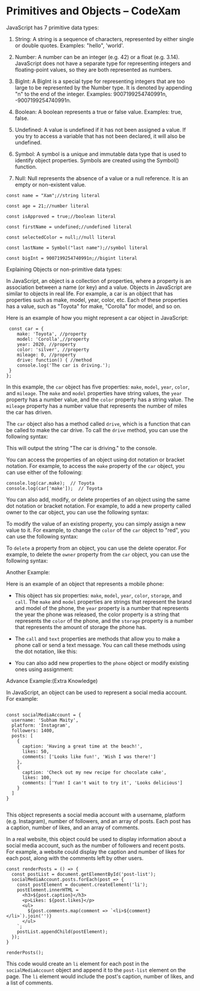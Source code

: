 # Primitives and Objects – CodeXam
JavaScript has 7 primitive data types:

1.  String: A string is a sequence of characters, represented by either single or double quotes. Examples: "hello", 'world'.
    
2.  Number: A number can be an integer (e.g. 42) or a float (e.g. 3.14). JavaScript does not have a separate type for representing integers and floating-point values, so they are both represented as numbers.
    
3.  BigInt: A BigInt is a special type for representing integers that are too large to be represented by the Number type. It is denoted by appending "n" to the end of the integer. Examples: 9007199254740991n, -9007199254740991n.
    
4.  Boolean: A boolean represents a true or false value. Examples: true, false.
    
5.  Undefined: A value is undefined if it has not been assigned a value. If you try to access a variable that has not been declared, it will also be undefined.
    
6.  Symbol: A symbol is a unique and immutable data type that is used to identify object properties. Symbols are created using the Symbol() function.
    
7.  Null: Null represents the absence of a value or a null reference. It is an empty or non-existent value.
    

```
const name = "Xam";//string literal
 
const age = 21;//number literal
 
const isApproved = true;//boolean literal
 
const firstName = undefined;//undefined literal
 
const selectedColor = null;//null literal
 
const lastName = Symbol("last name");//symbol literal
 
const bigInt = 9007199254740991n;//bigint literal
```


Explaining Objects or non-primitive data types:

In JavaScript, an object is a collection of properties, where a property is an association between a name (or key) and a value. Objects in JavaScript are similar to objects in real life. For example, a car is an object that has properties such as make, model, year, color, etc. Each of these properties has a value, such as "Toyota" for make, "Corolla" for model, and so on.

Here is an example of how you might represent a car object in JavaScript:

```
 const car = {
    make: 'Toyota', //property
    model: 'Corolla',//property
    year: 2020, //property
    color: 'silver', //property
    mileage: 0, //property
    drive: function() { //method
    console.log('The car is driving.');
 }
};
```


In this example, the `car` object has five properties: `make`, `model`, `year`, `color`, and `mileage`. The `make` and `model` properties have string values, the `year` property has a number value, and the `color` property has a string value. The `mileage` property has a number value that represents the number of miles the car has driven.

The `car` object also has a method called `drive`, which is a function that can be called to make the car drive. To call the `drive` method, you can use the following syntax:

This will output the string "The car is driving." to the console.

You can access the properties of an object using dot notation or bracket notation. For example, to access the `make` property of the `car` object, you can use either of the following:

```
console.log(car.make);  // Toyota
console.log(car['make']);  // Toyota
```


You can also add, modify, or delete properties of an object using the same dot notation or bracket notation. For example, to add a new property called owner to the car object, you can use the following syntax:

To modify the value of an existing property, you can simply assign a new value to it. For example, to change the `color` of the `car` object to "red", you can use the following syntax:

To `delete` a property from an object, you can use the delete operator. For example, to delete the `owner` property from the `car` object, you can use the following syntax:

Another Example:

Here is an example of an object that represents a mobile phone:

*   This object has six properties: `make`, `model`, `year`, `color`, `storage`, and `call`. The `make` and `model` properties are strings that represent the brand and model of the phone, the `year` property is a number that represents the year the phone was released, the color property is a string that represents the `color` of the phone, and the `storage` property is a number that represents the amount of storage the phone has.
    
*   The `call` and `text` properties are methods that allow you to make a phone call or send a text message. You can call these methods using the dot notation, like this:
    
*   You can also add new properties to the `phone` object or modify existing ones using assignment:
    

Advance Example:(Extra Knowledge)

In JavaScript, an object can be used to represent a social media account. For example:

```
 
const socialMediaAccount = {
  username: 'Subham Maity',
  platform: 'Instagram',
  followers: 1400,
  posts: [
    {
      caption: 'Having a great time at the beach!',
      likes: 50,
      comments: ['Looks like fun!', 'Wish I was there!']
    },
    {
      caption: 'Check out my new recipe for chocolate cake',
      likes: 100,
      comments: ['Yum! I can't wait to try it', 'Looks delicious']
    }
  ]
}
 
```


This object represents a social media account with a username, platform (e.g. Instagram), number of followers, and an array of posts. Each post has a caption, number of likes, and an array of comments.

In a real website, this object could be used to display information about a social media account, such as the number of followers and recent posts. For example, a website could display the caption and number of likes for each post, along with the comments left by other users.

```
const renderPosts = () => {
  const postList = document.getElementById('post-list');
  socialMediaAccount.posts.forEach(post => {
    const postElement = document.createElement('li');
    postElement.innerHTML = `
      <h3>${post.caption}</h3>
      <p>Likes: ${post.likes}</p>
      <ul>
        ${post.comments.map(comment => `<li>${comment}</li>`).join('')}
      </ul>
    `;
    postList.appendChild(postElement);
  });
}
 
renderPosts();
```


This code would create an `li` element for each post in the `socialMediaAccount` object and append it to the `post-list` element on the page. The `li` element would include the post's caption, number of likes, and a list of comments.